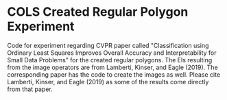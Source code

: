 # COLS Created Regular Polygon Experiment
Code for experiment regarding CVPR paper called "Classification using Ordinary Least Squares Improves Overall Accuracy and Interpretability for Small Data Problems" for the created regular polygons. The EIs resulting from the image operators are from Lamberti, Kinser, and Eagle (2019).  The corresponding paper has the code to create the images as well. Please cite Lamberti, Kinser, and Eagle (2019) as some of the results come directly from that paper.
